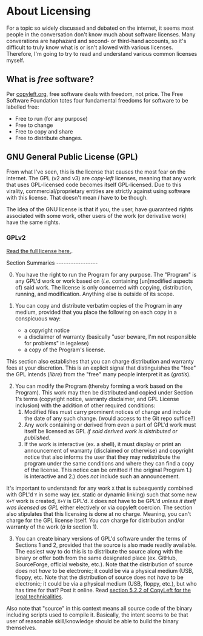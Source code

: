 # About Licensing

For a topic so widely discussed and debated on the internet, it seems most people in the
conversation don't know much about software licenses. Many converations are haphazard and
second- or third-hand accounts, so it's difficult to truly know what is or isn't allowed
with various licenses.  Therefore, I'm going to try to read and understand various common
licenses myself.

## What is *free* software?

Per [copyleft.org](https://copyleft.org/guide/comprehensive-gpl-guidech2.html#x5-40001),
free software deals with freedom, not price. The Free Software Foundation totes four
fundamental freedoms for software to be labelled free:

- Free to run (for any purpose)
- Free to change
- Free to copy and share
- Free to distribute changes.

## GNU General Public License (GPL)

From what I've seen, this is the license that causes the most fear on the internet. The GPL
(v2 and v3) are *copy-left* licenses, meaning that any work that uses GPL-licensed code
becomes itself GPL-licensed. Due to this virality, commercial/proprietary entities are
strictly against using software with this license. That doesn't mean *I* have to be though.

The idea of the GNU license is that if you, the user, have guaranteed rights associated
with some work, other users of the work (or derivative work) have the same rights. 

### GPLv2

[Read the full license here.](https://www.gnu.org/licenses/old-licenses/gpl-2.0.html).

Section Summaries -----------------

0. You have the right to run the Program for any purpose. The "Program" is any GPL'd work
or work based on (*i.e.* containing [un]modified aspects of) said work. The license is only
concerned with copying, distribution, running, and modification. Anything else is outside
of its scope.

1. You can copy and distribute verbatim copies of the Program in any medium, provided that
you place the following on each copy in a conspicuous way: 
    - a copyright notice
    - a disclaimer of warranty (basically "user beware, I'm not responsible for problems"
      in legalese)
    - a copy of the Program's license.

This section also establishes that you can charge distribution and warranty fees at your
discretion. This is an explicit signal that distinguishes the "free" the GPL intends
(*libre*) from the "free" many people interpret it as (*gratis*).

2. You can modify the Program (thereby forming a work based on the Program).  This work may
then be distributed and copied under Section 1's terms (copyright notice, warranty
disclaimer, and GPL License inclusion) with the addition of other required conditions:
    1. Modified files must carry prominent notices of change and include the date of any
    such change. (would access to the Git repo suffice?)
    2. Any work containing or derived from even a part of GPL'd work must itself be
    licensed as GPL *if said derived work is distributed or published*.
    3. If the work is interactive (ex. a shell), it must display or print an announcement
    of warranty (disclaimed or otherwise) and copyright notice that also informs the user
    that they may redistribute the program under the same conditions and where they can
    find a copy of the license. This notice can be omitted if the original Program 1.) is
    interactive and 2.) does *not* include such an announcement.

It's important to understand: for any work `X` that is subsequently combined with GPL'd `Y`
in some way (ex. static or dynamic linking) such that some new `X+Y` work is created, `X+Y`
is GPL'd. `X` does not have to be GPL'd *unless it itself was licensed as GPL* either
electively or via copyleft coercion. The section also stipulates that this licensing is
done at no charge. Meaning, you can't charge for the GPL license itself. You *can* charge
for distribution and/or warranty of the work (*à la* section 1).

3. You can create binary versions of GPL'd software under the terms of Sections 1 and 2,
   provided that the source is also made readily available. The easiest way to do this is
   to distribute the source along with the binary or offer both from the same designated place
   (ex. GitHub, SourceForge, official website, etc.). Note that the distribution of source
   does not *have* to be electronic; it could be via a physical medium (USB, floppy, etc.
   Note that the distribution of source does not *have* to be electronic; it could be via
   a physical medium (USB, floppy, etc.), but who has time for that? Post it online. Read
   [section 5.2.2 of CopyLeft for the legal technicalities](https://copyleft.org/guide/comprehensive-gpl-guidech6.html).

Also note that "source" in this context means all source code of the binary including
scripts used to compile it. Basically, the intent seems to be that user of reasonable
skill/knowledge should be able to build the binary themselves.
